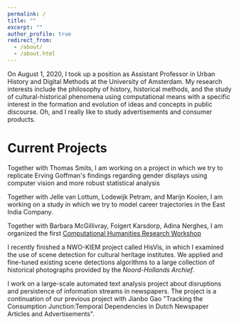 ```yaml
---
permalink: /
title: ""
excerpt: ""
author_profile: true
redirect_from: 
  - /about/
  - /about.html
---
```


On August 1, 2020, I took up a position as Assistant Professor in Urban History and Digital Methods at the University of Amsterdam. My research interests include the philosophy of history, historical methods, and the study of cultural-historical phenomena using computational means with a specific interest in the formation and evolution of ideas and concepts in public discourse. Oh, and I really like to study advertisements and consumer products.

# Current Projects
Together with Thomas Smits, I am working on a project in which we try to replicate Erving Goffman's findings regarding gender displays using computer vision and more robust statistical analysis

Together with Jelle van Lottum, Lodewijk Petram, and Marijn Koolen, I am  working on a study in which we try to model career trajectories in the East India Company. 

Together with Barbara McGillivray, Folgert Karsdorp, Adina Nerghes, I am organized the first [Computational Humanities Research Workshop](https://www.computational-humanities-research.org/cfp/)

I recently finished a NWO-KIEM project called HisVis, in which I examined the use of scene detection for cultural heritage institutes. We applied and fine-tuned existing scene detections algorithms to a large collection of historical photographs provided by the _Noord-Hollands Archief_. 

I work on a large-scale automated text analysis project about disruptions and persistence of information streams in newspapers. The project is a continuation of our previous project with Jianbo Gao "Tracking the Consumption Junction:Temporal Dependencies in Dutch Newspaper Articles and Advertisements".